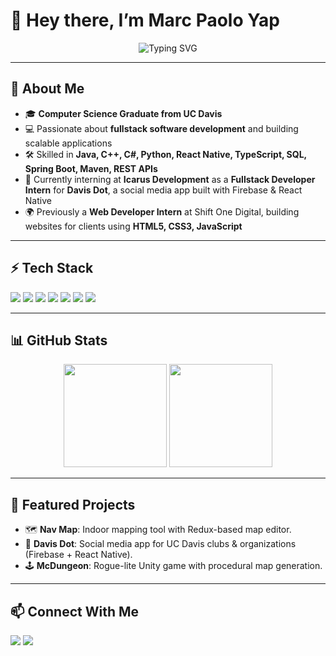 # 👋 Hey there, I’m Marc Paolo Yap  

<p align="center">
  <img src="https://readme-typing-svg.demolab.com?font=Fira+Code&weight=500&size=22&pause=1000&color=00C2FF&center=true&vCenter=true&width=435&lines=Software+Engineer;Fullstack+Developer;Always+Learning+%26+Building" alt="Typing SVG" />
</p>

---

## 🚀 About Me  
- 🎓 **Computer Science Graduate from UC Davis**  
- 💻 Passionate about **fullstack software development** and building scalable applications  
- 🛠️ Skilled in **Java, C++, C#, Python, React Native, TypeScript, SQL, Spring Boot, Maven, REST APIs**  
- 🌱 Currently interning at **Icarus Development** as a **Fullstack Developer Intern** for **Davis Dot**, a social media app built with Firebase & React Native  
- 🌍 Previously a **Web Developer Intern** at Shift One Digital, building websites for clients using **HTML5, CSS3, JavaScript**  

---

## ⚡ Tech Stack  
<p>
  <img src="https://img.shields.io/badge/Java-orange?style=for-the-badge&logo=java&logoColor=white" />
  <img src="https://img.shields.io/badge/Spring%20Boot-6DB33F?style=for-the-badge&logo=spring&logoColor=white" />
  <img src="https://img.shields.io/badge/React_Native-61DAFB?style=for-the-badge&logo=react&logoColor=black" />
  <img src="https://img.shields.io/badge/TypeScript-007ACC?style=for-the-badge&logo=typescript&logoColor=white" />
  <img src="https://img.shields.io/badge/Firebase-ffca28?style=for-the-badge&logo=firebase&logoColor=black" />
  <img src="https://img.shields.io/badge/MySQL-005C84?style=for-the-badge&logo=mysql&logoColor=white" />
  <img src="https://img.shields.io/badge/Git-F05032?style=for-the-badge&logo=git&logoColor=white" />
</p>

---

## 📊 GitHub Stats  
<p align="center">
  <img src="https://github-readme-stats.vercel.app/api?username=paoloyap22&show_icons=true&theme=tokyonight" height="165"/>
  <img src="https://github-readme-streak-stats.herokuapp.com/?user=paoloyap22&theme=tokyonight" height="165"/>
</p>

---

## 🌟 Featured Projects  
- 🗺️ **Nav Map**: Indoor mapping tool with Redux-based map editor.  
- 📱 **Davis Dot**: Social media app for UC Davis clubs & organizations (Firebase + React Native).  
- 🕹️ **McDungeon**: Rogue-lite Unity game with procedural map generation.  

---

## 📫 Connect With Me  
<p>
  <a href="https://www.linkedin.com/in/marc-paolo-yap/"><img src="https://img.shields.io/badge/LinkedIn-blue?style=for-the-badge&logo=linkedin&logoColor=white" /></a>
  <a href="mailto:paoloyap22@gmail.com"><img src="https://img.shields.io/badge/Email-red?style=for-the-badge&logo=gmail&logoColor=white" /></a>
</p>
